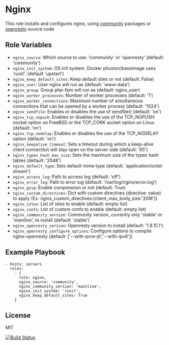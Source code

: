 Nginx
=====

This role installs and configures nginx, using [community](http://nginx.org/en/linux_packages.html) packages or [openresty](http://openresty.org/en/installation.html) source code.

Role Variables
--------------

- `nginx_source`: Which source to use: 'community' or 'openresty' (default: 'community')
- `nginx_init_system`: OS init system. Docker phusion/baseimage uses 'runit'. (default 'upstart')
- `nginx_keep_default_sites`: Keep default sites or not (default: False)
- `nginx_user`: User nginx will run as (default: 'www-data')
- `nginx_group`: Group php-fpm will run as (default: nginx_user)
- `nginx_worker_processes`: Number of worker processes (default: '1')
- `nginx_worker_connections`: Maximum number of simultaneous connections that can be opened by a worker process (default: '1024')
- `nginx_sendfile`: Enables or disables the use of sendfile() (default: 'on')
- `nginx_tcp_nopush`: Enables or disables the use of the TCP_NOPUSH socket option on FreeBSD or the TCP_CORK socket option on Linux (default: 'on')
- `nginx_tcp_nodelay`: Enables or disables the use of the TCP_NODELAY option (default: 'on')
- `nginx_keepalive_timeout`: Sets a timeout during which a keep-alive client connection will stay open on the server side (default: '65')
- `nginx_types_hash_max_size`: Sets the maximum size of the types hash tables (default: '2048')
- `nginx_default_type`: Sets default mime type (default: 'application/octet-stream')
- `nginx_access_log`: Path to access log (default: 'off')
- `nginx_error_log`: Path to error log (default: '/var/log/nginx/error.log')
- `nginx_gzip`: Enable compression or not (default: True)
- `nginx_custom_directives`: Dict with custom directives (directive: value) to apply (Ex: nginx_custom_directives:{client_max_body_size:'20M'})
- `nginx_sites`: List of sites to enable (default: empty list)
- `nginx_confs`: List of custom confs to enable (default: empty list)
- `nginx_community_version`: Community version, currently only 'stable' or 'mainline', to install (default: 'stable')
- `nginx_openresty_version`: Openresty version to install (default: '1.9.15.1')
- `nginx_openresty_configure_options`: Configure options to compile nginx-openresty (default: ['--with-pcre-jit','--with-ipv6'])

Example Playbook
----------------

    - hosts: servers
      roles:
        - {
          role: nginx,
          nginx_source: 'community',
          nginx_community_version: 'mainline',
          nginx_init_system: 'runit',
          nginx_keep_default_sites: True
        }

License
-------

MIT

[![Build Status](https://travis-ci.org/dpujadas/ansible-role-nginx.svg?branch=master)](https://travis-ci.org/dpujadas/ansible-role-nginx)
